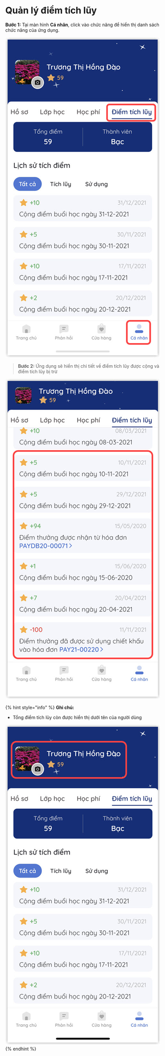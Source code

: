 # Quản lý điểm tích lũy

&#x20;**Bước 1:**  Tại màn hình **Cá nhân**, click vào chức năng  để hiển thị danh sách chức năng của ứng dụng.

![](<../.gitbook/assets/1 (7).jpg>)

> **Bước 2:** Ứng dụng sẽ hiển thị chi tiết về điểm tích lũy được cộng và điểm tích lũy bị trừ

![](<../.gitbook/assets/2 (7).jpg>)

{% hint style="info" %}
**Ghi chú:**&#x20;

* Tổng điểm tích lũy còn được hiển thị dưới tên của người dùng

![](<../.gitbook/assets/3 (9).jpg>)
{% endhint %}
